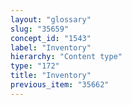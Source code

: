 ```yaml
---
layout: "glossary"
slug: "35659"
concept_id: "1543"
label: "Inventory"
hierarchy: "Content type"
type: "172"
title: "Inventory"
previous_item: "35662"
---
```

